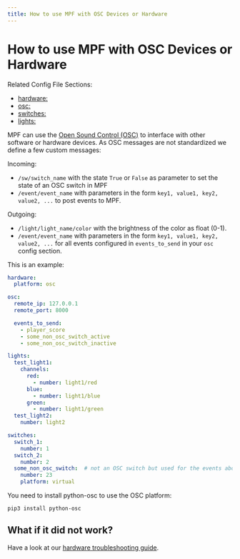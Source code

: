 ```yaml
---
title: How to use MPF with OSC Devices or Hardware
---
```


# How to use MPF with OSC Devices or Hardware


Related Config File Sections:

* [hardware:](../config/hardware.md)
* [osc:](../config/osc.md)
* [switches:](../config/switches.md)
* [lights:](../config/lights.md)

MPF can use the [Open Sound Control
(OSC)](https://en.wikipedia.org/wiki/Open_Sound_Control) to interface
with other software or hardware devices. As OSC messages are not
standardized we define a few custom messages:

Incoming:

* `/sw/switch_name` with the state `True` or `False` as parameter to
    set the state of an OSC switch in MPF
* `/event/event_name` with parameters in the form
    `key1, value1, key2, value2, ...` to post events to MPF.

Outgoing:

* `/light/light_name/color` with the brightness of the color as float
    (0-1).
* `/event/event_name` with parameters in the form
    `key1, value1, key2, value2, ...` for all events configured in
    `events_to_send` in your `osc` config section.

This is an example:

``` yaml
hardware:
  platform: osc

osc:
  remote_ip: 127.0.0.1
  remote_port: 8000

  events_to_send:
    - player_score
    - some_non_osc_switch_active
    - some_non_osc_switch_inactive

lights:
  test_light1:
    channels:
      red:
        - number: light1/red
      blue:
        - number: light1/blue
      green:
        - number: light1/green
  test_light2:
    number: light2

switches:
  switch_1:
    number: 1
  switch_2:
    number: 2
  some_non_osc_switch:  # not an OSC switch but used for the events above
    number: 23
    platform: virtual
```

You need to install python-osc to use the OSC platform:

``` doscon
pip3 install python-osc
```

## What if it did not work?

Have a look at our [hardware troubleshooting guide](troubleshooting_hardware/index.md).
